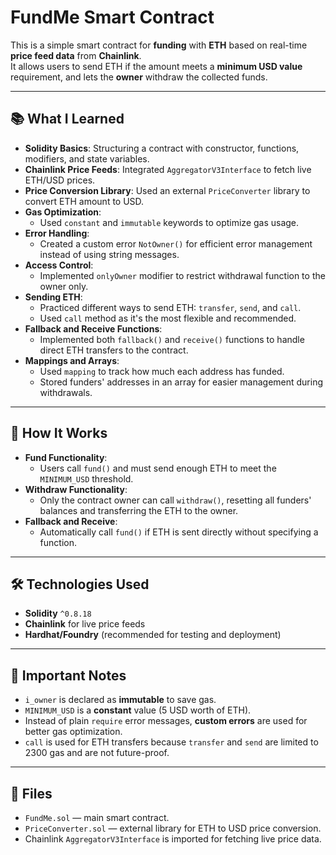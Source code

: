 # FundMe Smart Contract

This is a simple smart contract for **funding** with **ETH** based on real-time **price feed data** from **Chainlink**.  
It allows users to send ETH if the amount meets a **minimum USD value** requirement, and lets the **owner** withdraw the collected funds.

---

## 📚 What I Learned

- **Solidity Basics**: Structuring a contract with constructor, functions, modifiers, and state variables.
- **Chainlink Price Feeds**: Integrated `AggregatorV3Interface` to fetch live ETH/USD prices.
- **Price Conversion Library**: Used an external `PriceConverter` library to convert ETH amount to USD.
- **Gas Optimization**:
  - Used `constant` and `immutable` keywords to optimize gas usage.
- **Error Handling**:
  - Created a custom error `NotOwner()` for efficient error management instead of using string messages.
- **Access Control**:
  - Implemented `onlyOwner` modifier to restrict withdrawal function to the owner only.
- **Sending ETH**:
  - Practiced different ways to send ETH: `transfer`, `send`, and `call`.  
  - Used `call` method as it's the most flexible and recommended.
- **Fallback and Receive Functions**:
  - Implemented both `fallback()` and `receive()` functions to handle direct ETH transfers to the contract.
- **Mappings and Arrays**:
  - Used `mapping` to track how much each address has funded.
  - Stored funders' addresses in an array for easier management during withdrawals.

---

## 🔧 How It Works

- **Fund Functionality**:
  - Users call `fund()` and must send enough ETH to meet the `MINIMUM_USD` threshold.
- **Withdraw Functionality**:
  - Only the contract owner can call `withdraw()`, resetting all funders' balances and transferring the ETH to the owner.
- **Fallback and Receive**:
  - Automatically call `fund()` if ETH is sent directly without specifying a function.

---

## 🛠 Technologies Used

- **Solidity** `^0.8.18`
- **Chainlink** for live price feeds
- **Hardhat/Foundry** (recommended for testing and deployment)

---

## 🧠 Important Notes

- `i_owner` is declared as **immutable** to save gas.
- `MINIMUM_USD` is a **constant** value (5 USD worth of ETH).
- Instead of plain `require` error messages, **custom errors** are used for better gas optimization.
- `call` is used for ETH transfers because `transfer` and `send` are limited to 2300 gas and are not future-proof.

---

## 📂 Files

- `FundMe.sol` — main smart contract.
- `PriceConverter.sol` — external library for ETH to USD price conversion.
- Chainlink `AggregatorV3Interface` is imported for fetching live price data.
